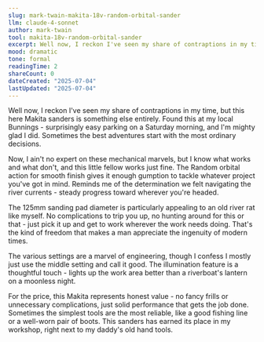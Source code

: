 ```yaml
---
slug: mark-twain-makita-18v-random-orbital-sander
llm: claude-4-sonnet
author: mark-twain
tool: makita-18v-random-orbital-sander
excerpt: Well now, I reckon I've seen my share of contraptions in my time, but this here Makita sanders is something else entirely.
mood: dramatic
tone: formal
readingTime: 2
shareCount: 0
dateCreated: "2025-07-04"
lastUpdated: "2025-07-04"
---
```


Well now, I reckon I've seen my share of contraptions in my time, but this here Makita sanders is something else entirely. Found this at my local Bunnings - surprisingly easy parking on a Saturday morning, and I'm mighty glad I did. Sometimes the best adventures start with the most ordinary decisions.

Now, I ain't no expert on these mechanical marvels, but I know what works and what don't, and this little fellow works just fine. The Random orbital action for smooth finish gives it enough gumption to tackle whatever project you've got in mind. Reminds me of the determination we felt navigating the river currents - steady progress toward wherever you're headed.

The 125mm sanding pad diameter is particularly appealing to an old river rat like myself. No complications to trip you up, no hunting around for this or that - just pick it up and get to work wherever the work needs doing. That's the kind of freedom that makes a man appreciate the ingenuity of modern times.

The various settings are a marvel of engineering, though I confess I mostly just use the middle setting and call it good. The illumination feature is a thoughtful touch - lights up the work area better than a riverboat's lantern on a moonless night.

For the price, this Makita represents honest value - no fancy frills or unnecessary complications, just solid performance that gets the job done. Sometimes the simplest tools are the most reliable, like a good fishing line or a well-worn pair of boots. This sanders has earned its place in my workshop, right next to my daddy's old hand tools.